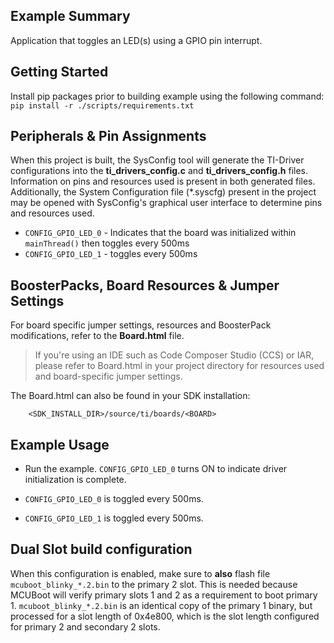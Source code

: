 ## Example Summary

Application that toggles an LED(s) using a GPIO pin interrupt.

## Getting Started

Install pip packages prior to building example using the following command:
`pip install -r ./scripts/requirements.txt`

## Peripherals & Pin Assignments

When this project is built, the SysConfig tool will generate the TI-Driver
configurations into the __ti_drivers_config.c__ and __ti_drivers_config.h__
files. Information on pins and resources used is present in both generated
files. Additionally, the System Configuration file (\*.syscfg) present in the
project may be opened with SysConfig's graphical user interface to determine
pins and resources used.

* `CONFIG_GPIO_LED_0` - Indicates that the board was initialized within
`mainThread()` then toggles every 500ms
* `CONFIG_GPIO_LED_1` - toggles every 500ms

## BoosterPacks, Board Resources & Jumper Settings

For board specific jumper settings, resources and BoosterPack modifications,
refer to the __Board.html__ file.

> If you're using an IDE such as Code Composer Studio (CCS) or IAR, please
refer to Board.html in your project directory for resources used and
board-specific jumper settings.

The Board.html can also be found in your SDK installation:

        <SDK_INSTALL_DIR>/source/ti/boards/<BOARD>

## Example Usage

* Run the example. `CONFIG_GPIO_LED_0` turns ON to indicate driver
initialization is complete.

* `CONFIG_GPIO_LED_0` is toggled every 500ms.
* `CONFIG_GPIO_LED_1` is toggled every 500ms.

## Dual Slot build configuration

When this configuration is enabled, make sure to **also** flash file `mcuboot_blinky_*.2.bin` to the primary 2 slot. This is needed because MCUBoot will verify primary slots 1 and 2 as a requirement to boot primary 1. `mcuboot_blinky_*.2.bin` is an identical copy of the primary 1 binary, but processed for a slot length of 0x4e800, which is the slot length configured for primary 2 and secondary 2 slots.

